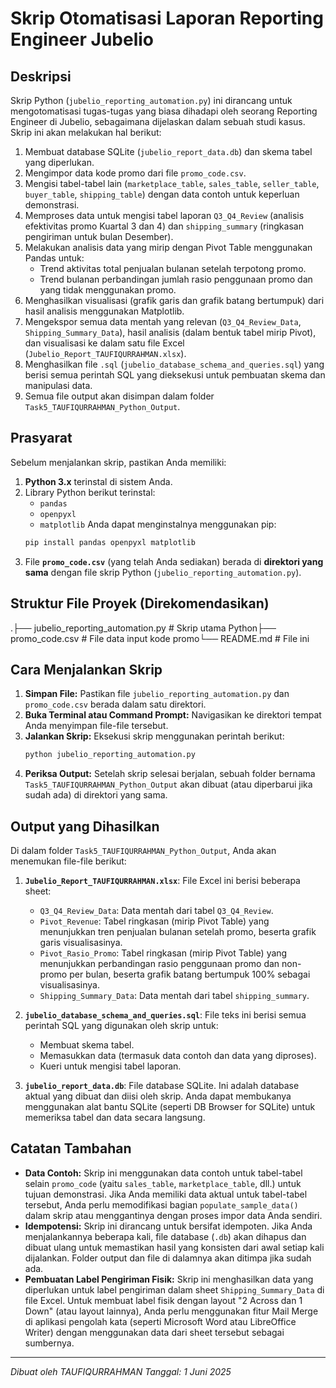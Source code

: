 # Skrip Otomatisasi Laporan Reporting Engineer Jubelio

## Deskripsi
Skrip Python (`jubelio_reporting_automation.py`) ini dirancang untuk mengotomatisasi tugas-tugas yang biasa dihadapi oleh seorang Reporting Engineer di Jubelio, sebagaimana dijelaskan dalam sebuah studi kasus. Skrip ini akan melakukan hal berikut:
1.  Membuat database SQLite (`jubelio_report_data.db`) dan skema tabel yang diperlukan.
2.  Mengimpor data kode promo dari file `promo_code.csv`.
3.  Mengisi tabel-tabel lain (`marketplace_table`, `sales_table`, `seller_table`, `buyer_table`, `shipping_table`) dengan data contoh untuk keperluan demonstrasi.
4.  Memproses data untuk mengisi tabel laporan `Q3_Q4_Review` (analisis efektivitas promo Kuartal 3 dan 4) dan `shipping_summary` (ringkasan pengiriman untuk bulan Desember).
5.  Melakukan analisis data yang mirip dengan Pivot Table menggunakan Pandas untuk:
    * Trend aktivitas total penjualan bulanan setelah terpotong promo.
    * Trend bulanan perbandingan jumlah rasio penggunaan promo dan yang tidak menggunakan promo.
6.  Menghasilkan visualisasi (grafik garis dan grafik batang bertumpuk) dari hasil analisis menggunakan Matplotlib.
7.  Mengekspor semua data mentah yang relevan (`Q3_Q4_Review_Data`, `Shipping_Summary_Data`), hasil analisis (dalam bentuk tabel mirip Pivot), dan visualisasi ke dalam satu file Excel (`Jubelio_Report_TAUFIQURRAHMAN.xlsx`).
8.  Menghasilkan file `.sql` (`jubelio_database_schema_and_queries.sql`) yang berisi semua perintah SQL yang dieksekusi untuk pembuatan skema dan manipulasi data.
9.  Semua file output akan disimpan dalam folder `Task5_TAUFIQURRAHMAN_Python_Output`.

## Prasyarat
Sebelum menjalankan skrip, pastikan Anda memiliki:
1.  **Python 3.x** terinstal di sistem Anda.
2.  Library Python berikut terinstal:
    * `pandas`
    * `openpyxl`
    * `matplotlib`
    Anda dapat menginstalnya menggunakan pip:
    ```bash
    pip install pandas openpyxl matplotlib
    ```
3.  File **`promo_code.csv`** (yang telah Anda sediakan) berada di **direktori yang sama** dengan file skrip Python (`jubelio_reporting_automation.py`).

## Struktur File Proyek (Direkomendasikan)
.├── jubelio_reporting_automation.py  # Skrip utama Python├── promo_code.csv                   # File data input kode promo└── README.md                        # File ini
## Cara Menjalankan Skrip
1.  **Simpan File:** Pastikan file `jubelio_reporting_automation.py` dan `promo_code.csv` berada dalam satu direktori.
2.  **Buka Terminal atau Command Prompt:** Navigasikan ke direktori tempat Anda menyimpan file-file tersebut.
3.  **Jalankan Skrip:** Eksekusi skrip menggunakan perintah berikut:
    ```bash
    python jubelio_reporting_automation.py
    ```
4.  **Periksa Output:** Setelah skrip selesai berjalan, sebuah folder bernama `Task5_TAUFIQURRAHMAN_Python_Output` akan dibuat (atau diperbarui jika sudah ada) di direktori yang sama.

## Output yang Dihasilkan
Di dalam folder `Task5_TAUFIQURRAHMAN_Python_Output`, Anda akan menemukan file-file berikut:

1.  **`Jubelio_Report_TAUFIQURRAHMAN.xlsx`**:
    File Excel ini berisi beberapa sheet:
    * `Q3_Q4_Review_Data`: Data mentah dari tabel `Q3_Q4_Review`.
    * `Pivot_Revenue`: Tabel ringkasan (mirip Pivot Table) yang menunjukkan tren penjualan bulanan setelah promo, beserta grafik garis visualisasinya.
    * `Pivot_Rasio_Promo`: Tabel ringkasan (mirip Pivot Table) yang menunjukkan perbandingan rasio penggunaan promo dan non-promo per bulan, beserta grafik batang bertumpuk 100% sebagai visualisasinya.
    * `Shipping_Summary_Data`: Data mentah dari tabel `shipping_summary`.

2.  **`jubelio_database_schema_and_queries.sql`**:
    File teks ini berisi semua perintah SQL yang digunakan oleh skrip untuk:
    * Membuat skema tabel.
    * Memasukkan data (termasuk data contoh dan data yang diproses).
    * Kueri untuk mengisi tabel laporan.

3.  **`jubelio_report_data.db`**:
    File database SQLite. Ini adalah database aktual yang dibuat dan diisi oleh skrip. Anda dapat membukanya menggunakan alat bantu SQLite (seperti DB Browser for SQLite) untuk memeriksa tabel dan data secara langsung.

## Catatan Tambahan
* **Data Contoh:** Skrip ini menggunakan data contoh untuk tabel-tabel selain `promo_code` (yaitu `sales_table`, `marketplace_table`, dll.) untuk tujuan demonstrasi. Jika Anda memiliki data aktual untuk tabel-tabel tersebut, Anda perlu memodifikasi bagian `populate_sample_data()` dalam skrip atau menggantinya dengan proses impor data Anda sendiri.
* **Idempotensi:** Skrip ini dirancang untuk bersifat idempoten. Jika Anda menjalankannya beberapa kali, file database (`.db`) akan dihapus dan dibuat ulang untuk memastikan hasil yang konsisten dari awal setiap kali dijalankan. Folder output dan file di dalamnya akan ditimpa jika sudah ada.
* **Pembuatan Label Pengiriman Fisik:** Skrip ini menghasilkan data yang diperlukan untuk label pengiriman dalam sheet `Shipping_Summary_Data` di file Excel. Untuk membuat label fisik dengan layout "2 Across dan 1 Down" (atau layout lainnya), Anda perlu menggunakan fitur Mail Merge di aplikasi pengolah kata (seperti Microsoft Word atau LibreOffice Writer) dengan menggunakan data dari sheet tersebut sebagai sumbernya.

---
*Dibuat oleh TAUFIQURRAHMAN*
*Tanggal: 1 Juni 2025*
